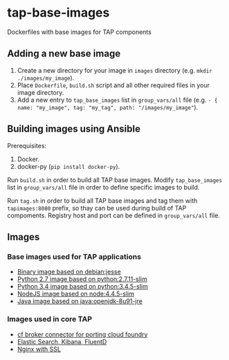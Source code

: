 # tap-base-images
Dockerfiles with base images for TAP components

## Adding a new base image
1. Create a new directory for your image in `images` directory (e.g. `mkdir ./images/my_image`).
2. Place `Dockerfile`, `build.sh` script and all other required files in your image directory.
3. Add a new entry to `tap_base_images` list in `group_vars/all` file (e.g. `- { name: "my_image", tag: "my_tag", path: "/images/my_image"`).

## Building images using Ansible

Prerequisites:
1. Docker.
2. docker-py (`pip install docker-py`).

Run `build.sh` in order to build all TAP base images. Modify `tap_base_images` list in `group_vars/all` file in order to
define specific images to build.

Run `tag.sh`  in order to build all TAP base images and tag them with `tapimages:8080` prefix, so thay can be used during
build of TAP compoments.
Registry host and port can be defined in `group_vars/all` file.

## Images 

### Base images used for TAP applications

* [Binary image based on debian:jesse](/images/binary/binary-jessie)
* [Python 2.7 image based on python:2.7.11-slim](/images/python/python2.7-jessie)
* [Python 3.4 image based on python:3.4.5-slim](/images/python/python3.4)
* [NodeJS image based on node:4.4.5-slim](/images/nodejs/node4.4-jessie)
* [Java image based on java:openjdk-8u91-jre](/images/java/java8-jessie)

### Images used in core TAP

* [cf broker connector for porting cloud foundry](/images/cf-broker-connector)
* [Elastic Search, Kibana, FluentD](/images/elk)
* [Nginx with SSL](/images/nginx-ssl)
